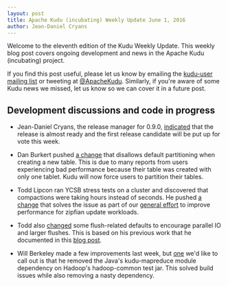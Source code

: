 ```yaml
---
layout: post
title: Apache Kudu (incubating) Weekly Update June 1, 2016
author: Jean-Daniel Cryans
---
```

Welcome to the eleventh edition of the Kudu Weekly Update. This weekly blog post
covers ongoing development and news in the Apache Kudu (incubating) project.

<!--more-->

If you find this post useful, please let us know by emailing the
[kudu-user mailing list](mailto:user@kudu.incubator.apache.org) or
tweeting at [@ApacheKudu](https://twitter.com/ApacheKudu). Similarly, if you're
aware of some Kudu news we missed, let us know so we can cover it in
a future post.

## Development discussions and code in progress

* Jean-Daniel Cryans, the release manager for 0.9.0, [indicated](http://mail-archives.apache.org/mod_mbox/incubator-kudu-dev/201605.mbox/%3CCAGpTDNe_gV5TTsJQSjx_Q-hSGjK9TesWkyP-k9rnhd0mBtYAYg%40mail.gmail.com%3E)
  that the release is almost ready and the first release candidate will be put up for vote this
  week.

* Dan Burkert pushed [a change](http://gerrit.cloudera.org:8080/3131) that disallows default
  partitioning when creating a new table. This is due to many reports from users experiencing bad
  performance because their table was created with only one tablet. Kudu will now force users to
  partition their tables.

* Todd Lipcon ran YCSB stress tests on a cluster and discovered that compactions were taking hours
  instead of seconds. He pushed [a change](http://gerrit.cloudera.org:8080/#/c/3221/) that solves
  the issue as part of our [general effort](https://issues.apache.org/jira/browse/KUDU-749) to
  improve performance for zipfian update workloads.

* Todd also [changed](http://gerrit.cloudera.org:8080/#/c/3186/) some flush-related defaults to
  encourage parallel IO and larger flushes. This is based on his previous work that he documented
  in this [blog post](http://kudu.apache.org/2016/04/26/ycsb.html).

* Will Berkeley made a few improvements last week, but [one](http://gerrit.cloudera.org:8080/3199)
  we'd like to call out is that he removed the Java's kudu-mapreduce module dependency on Hadoop's
  hadoop-common test jar. This solved build issues while also removing a nasty dependency.